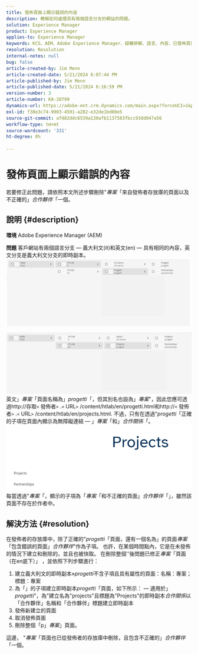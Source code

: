```yaml
---
title: 發佈頁面上顯示錯誤的內容
description: 瞭解如何處理具有兩個語言分支的網站的問題。
solution: Experience Manager
product: Experience Manager
applies-to: Experience Manager
keywords: KCS、AEM、Adobe Experience Manager、疑難排解、語言、內容、已發佈頁面、英文、義大利文
resolution: Resolution
internal-notes: null
bug: false
article-created-by: Jim Menn
article-created-date: 5/21/2024 6:07:44 PM
article-published-by: Jim Menn
article-published-date: 5/21/2024 6:16:59 PM
version-number: 3
article-number: KA-20799
dynamics-url: https://adobe-ent.crm.dynamics.com/main.aspx?forceUCI=1&pagetype=entityrecord&etn=knowledgearticle&id=78da3bff-9c17-ef11-9f8a-6045bd006268
exl-id: f38e3c74-9903-4591-a282-e32de1bd08e5
source-git-commit: afd82ddc6539a130afb1137583fbcc93dd047a56
workflow-type: tm+mt
source-wordcount: '331'
ht-degree: 0%

---
```


# 發佈頁面上顯示錯誤的內容


若要修正此問題，請依照本文所述步驟刪除&quot;*專案*「來自發佈者存放庫的頁面以及不正確的」*合作夥伴*「一個。

## 說明 {#description}


<b>環境</b>
Adobe Experience Manager (AEM)

<b>問題</b>
客戶網站有兩個語言分支 — 義大利文(it)和英文(en) — 具有相同的內容，英文分支是義大利文分支的即時副本。
![](assets/___79da3bff-9c17-ef11-9f8a-6045bd006268___.png)

![](assets/___7bda3bff-9c17-ef11-9f8a-6045bd006268___.png)
英文」*專案*「頁面名稱為」*progetti*「，但其別名也設為」*專案*&quot;，因此您應可透過http://存取`<` 發佈者`>` .`<` URL`>` /content/htlab/en/progetti.html和http://`<` 發佈者`>` .`<` URL`>` /content/htlab/en/projects.html.
不過，只有在透過&quot;*progetti*「正確的子項在頁面內顯示為無障礙連結 — 」*專案*「和」*合作關係*「。
![](assets/___7dda3bff-9c17-ef11-9f8a-6045bd006268___.png)
每當透過&quot;*專案*「，顯示的子項為「*專案*「和不正確的頁面」*合作夥伴*「」，雖然該頁面不存在於作者中。


## 解決方法 {#resolution}


在發佈者的存放庫中，除了正確的&quot;*progetti*「頁面，還有一個名為」的頁面&#x200B;*專案*「包含錯誤的頁面」*合作夥伴*&quot;作為子項。
也許，在某個時間點內，它是在未發佈的情況下建立和刪除的，並且也被快取。
在刪除整個&#39;&#39;後問題已修正*專案*「頁面（在en底下）」 ，並依照下列步驟進行：

1. 建立義大利文的即時副本»*progetti*&#x200B;不含子項且具有屬性的頁面：名稱：專案；標題：專案
2. 為「」的子項建立即時副本&#x200B;*progetti*「頁面，如下所示： — 適用於」*progetti*&quot;，為&quot;建立名為&quot;projects&quot;且標題為&quot;Projects&quot;的即時副本&#x200B;*合作關係*&#x200B;以「合作夥伴」名稱和「合作夥伴」標題建立即時副本
3. 發佈新建立的頁面
4. 取消發佈頁面
5. 刪除整個「p」*專案*」頁面。

這邊， &quot;*專案*「頁面也已從發佈者的存放庫中刪除，且包含不正確的」*合作夥伴*「一個。
